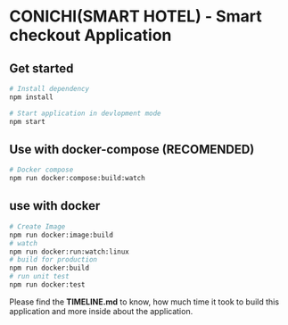 # CONICHI(SMART HOTEL) - Smart checkout Application

## Get started

```bash
# Install dependency
npm install

# Start application in devlopment mode
npm start
```

## Use with docker-compose (RECOMENDED)

```bash
# Docker compose
npm run docker:compose:build:watch

```

## use with docker

```bash
# Create Image
npm run docker:image:build
# watch
npm run docker:run:watch:linux
# build for production
npm run docker:build
# run unit test
npm run docker:test
```

Please find the **TIMELINE.md** to know, how much time it took to build this application and more inside about the application.
